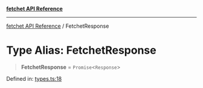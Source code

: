 [**fetchet API Reference**](../README.md)

***

[fetchet API Reference](../README.md) / FetchetResponse

# Type Alias: FetchetResponse

> **FetchetResponse** = `Promise`\<`Response`\>

Defined in: [types.ts:18](https://github.com/brysonbw/fetchet/blob/e48d311708960711d1b27105e9cd406984b0eda2/src/types.ts#L18)
